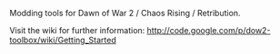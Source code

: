 Modding tools for Dawn of War 2 / Chaos Rising / Retribution.

Visit the wiki for further information:
http://code.google.com/p/dow2-toolbox/wiki/Getting_Started